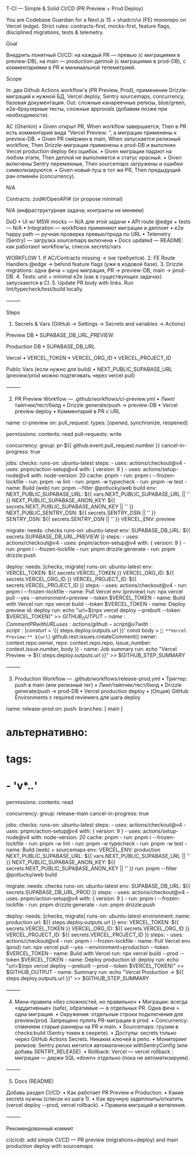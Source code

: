 

T-CI — Simple & Solid CI/CD (PR Preview + Prod Deploy)

You are Codebase Guardian for a Next.js 15 + shadcn/ui (FE) monorepo on Vercel (edge).
Strict rules: contracts-first, mocks-first, feature flags, disciplined migrations, tests & telemetry.

Goal

Внедрить понятный CI/CD: на каждый PR — превью (с миграциями в preview-DB), на main — production-деплой (с миграциями в prod-DB), с комментариями в PR и минимальной телеметрией.

Scope

In: два Github Actions workflow’а (PR Preview, Prod), применение Drizzle-миграций к нужной БД, Vercel deploy, Sentry sourcemaps, concurrency, базовая документация.
Out: сложные канареечные релизы, blue/green, e2e-браузерные тесты, сложные approvals (добавим позже при необходимости).

AC (Gherkin)
	•	Given открыт PR, When workflow завершается, Then в PR есть комментарий вида “Vercel Preview: ”, а миграции применены к preview-DB.
	•	Given PR смёржен в main, When запускается релизный workflow, Then Drizzle-миграции применены к prod-DB и выполнен Vercel production deploy без ошибок.
	•	Given миграции падают на любом этапе, Then деплой не выполняется и статус красный.
	•	Given включены Sentry переменные, Then sourcemaps загружены и ошибки символизируются.
	•	Given новый пуш в тот же PR, Then предыдущий ран отменён (concurrency).


N/A

Contracts: zod#/OpenAPI# (or propose minimal)

N/A (инфраструктурная задача; контракты не меняем)

DoD
	•	UI w/ MSW mocks — N/A для этой задачи
	•	API route @edge + tests — N/A
	•	Integration — workflows применяют миграции и деплоят
	•	e2e happy path — ручная проверка превью/прода по URL
	•	Telemetry (Sentry) — загрузка sourcemaps включена
	•	Docs updated — README: как работают workflow’ы, список secrets/vars

WORKFLOW
	1.	If AC/Contracts missing → (не требуется).
	2.	FE Route Handlers @edge → behind feature flags (уже в кодовой базе).
	3.	Drizzle migrations: одна фича = одна миграция, PR → preview-DB, main → prod-DB.
	4.	Tests: unit + minimal e2e (как в существующих задачах) запускаются в CI.
	5.	Update PR body with links. Run lint/typecheck/test/build locally.

⸻

Steps

1) Secrets & Vars (GitHub → Settings → Secrets and variables → Actions)

Preview DB
	•	SUPABASE_DB_URL_PREVIEW

Production DB
	•	SUPABASE_DB_URL

Vercel
	•	VERCEL_TOKEN
	•	VERCEL_ORG_ID
	•	VERCEL_PROJECT_ID

Public Vars (если нужно для build)
	•	NEXT_PUBLIC_SUPABASE_URL (preview/prod можно подтягивать через vercel pull)

⸻

2) PR Preview Workflow — .github/workflows/ci-preview.yml
	•	Линт/тайпчек/тест/билд
	•	Drizzle generate/push → preview-DB
	•	Vercel preview deploy
	•	Комментарий в PR с URL

name: ci-preview
on:
  pull_request:
    types: [opened, synchronize, reopened]

permissions:
  contents: read
  pull-requests: write

concurrency:
  group: pr-${{ github.event.pull_request.number }}
  cancel-in-progress: true

jobs:
  checks:
    runs-on: ubuntu-latest
    steps:
      - uses: actions/checkout@v4
      - uses: pnpm/action-setup@v4
        with: { version: 9 }
      - uses: actions/setup-node@v4
        with:
          node-version: 20
          cache: pnpm
      - run: pnpm i --frozen-lockfile
      - run: pnpm -w lint
      - run: pnpm -w typecheck
      - run: pnpm -w test
      - name: Build (web)
        run: pnpm --filter @potlucky/web build
        env:
          NEXT_PUBLIC_SUPABASE_URL: ${{ vars.NEXT_PUBLIC_SUPABASE_URL || '' }}
          NEXT_PUBLIC_SUPABASE_ANON_KEY: ${{ secrets.NEXT_PUBLIC_SUPABASE_ANON_KEY || '' }}
          NEXT_PUBLIC_SENTRY_DSN: ${{ secrets.SENTRY_DSN || '' }}
          SENTRY_DSN: ${{ secrets.SENTRY_DSN || '' }}
          VERCEL_ENV: preview

  migrate:
    needs: checks
    runs-on: ubuntu-latest
    env:
      SUPABASE_DB_URL: ${{ secrets.SUPABASE_DB_URL_PREVIEW }}
    steps:
      - uses: actions/checkout@v4
      - uses: pnpm/action-setup@v4
        with: { version: 9 }
      - run: pnpm i --frozen-lockfile
      - run: pnpm drizzle:generate
      - run: pnpm drizzle:push

  deploy:
    needs: [checks, migrate]
    runs-on: ubuntu-latest
    env:
      VERCEL_TOKEN: ${{ secrets.VERCEL_TOKEN }}
      VERCEL_ORG_ID: ${{ secrets.VERCEL_ORG_ID }}
      VERCEL_PROJECT_ID: ${{ secrets.VERCEL_PROJECT_ID }}
    steps:
      - uses: actions/checkout@v4
      - run: pnpm i --frozen-lockfile
      - name: Pull Vercel env (preview)
        run: npx vercel pull --yes --environment=preview --token $VERCEL_TOKEN
      - name: Build with Vercel
        run: npx vercel build --token $VERCEL_TOKEN
      - name: Deploy preview
        id: deploy
        run: echo "url=$(npx vercel deploy --prebuilt --token $VERCEL_TOKEN)" >> $GITHUB_OUTPUT
      - name: Comment PR with URL
        uses: actions/github-script@v7
        with:
          script: |
            const url = '${{ steps.deploy.outputs.url }}'
            const body = `🚀 **Vercel Preview:** ${url}`
            github.rest.issues.createComment({
              owner: context.repo.owner,
              repo: context.repo.repo,
              issue_number: context.issue.number,
              body
            })
      - name: Job summary
        run: echo "Vercel Preview → ${{ steps.deploy.outputs.url }}" >> $GITHUB_STEP_SUMMARY


⸻

3) Production Workflow — .github/workflows/release-prod.yml
	•	Триггер: push в main (или релизный тег)
	•	Линт/тайпчек/тест/билд
	•	Drizzle generate/push → prod-DB
	•	Vercel production deploy
	•	(Опция) GitHub Environments с required reviewers для шага deploy

name: release-prod
on:
  push:
    branches: [ main ]
  # альтернативно:
  # tags:
  #   - 'v*.*.*'

permissions:
  contents: read

concurrency:
  group: release-main
  cancel-in-progress: true

jobs:
  checks:
    runs-on: ubuntu-latest
    steps:
      - uses: actions/checkout@v4
      - uses: pnpm/action-setup@v4
        with: { version: 9 }
      - uses: actions/setup-node@v4
        with:
          node-version: 20
          cache: pnpm
      - run: pnpm i --frozen-lockfile
      - run: pnpm -w lint
      - run: pnpm -w typecheck
      - run: pnpm -w test
      - name: Build (web) + sourcemaps
        env:
          VERCEL_ENV: production
          NEXT_PUBLIC_SUPABASE_URL: ${{ vars.NEXT_PUBLIC_SUPABASE_URL || '' }}
          NEXT_PUBLIC_SUPABASE_ANON_KEY: ${{ secrets.NEXT_PUBLIC_SUPABASE_ANON_KEY || '' }}
        run: pnpm --filter @potlucky/web build

  migrate:
    needs: checks
    runs-on: ubuntu-latest
    env:
      SUPABASE_DB_URL: ${{ secrets.SUPABASE_DB_URL_PROD }}
    steps:
      - uses: actions/checkout@v4
      - uses: pnpm/action-setup@v4
        with: { version: 9 }
      - run: pnpm i --frozen-lockfile
      - run: pnpm drizzle:generate
      - run: pnpm drizzle:push

  deploy:
    needs: [checks, migrate]
    runs-on: ubuntu-latest
    environment:
      name: production
      url: ${{ steps.deploy.outputs.url }}
    env:
      VERCEL_TOKEN: ${{ secrets.VERCEL_TOKEN }}
      VERCEL_ORG_ID: ${{ secrets.VERCEL_ORG_ID }}
      VERCEL_PROJECT_ID: ${{ secrets.VERCEL_PROJECT_ID }}
    steps:
      - uses: actions/checkout@v4
      - run: pnpm i --frozen-lockfile
      - name: Pull Vercel env (prod)
        run: npx vercel pull --yes --environment=production --token $VERCEL_TOKEN
      - name: Build with Vercel
        run: npx vercel build --prod --token $VERCEL_TOKEN
      - name: Deploy production
        id: deploy
        run: echo "url=$(npx vercel deploy --prebuilt --prod --token $VERCEL_TOKEN)" >> $GITHUB_OUTPUT
      - name: Summary
        run: echo "Vercel Production → ${{ steps.deploy.outputs.url }}" >> $GITHUB_STEP_SUMMARY


⸻

4) Мини-правила «без сложностей, но правильно»
	•	Миграции: всегда «аддитивные» (safe), обратимые — в отдельных PR. Одна фича = одна миграция.
	•	Окружения: отдельные строки подключения для preview/prod. Запрещено пулять PR-миграции в prod.
	•	Concurrency: отменяем старые раннеры на PR и main.
	•	Sourcemaps: грузим в checks:build (Sentry токен в секрете).
	•	Доступы: secrets только через GitHub Actions Secrets. Никаких ключей в репо.
	•	Мониторинг релизов: Sentry релиз метится автоматически withSentryConfig (или добавь SENTRY_RELEASE).
	•	Rollback: Vercel — vercel rollback <deployment>; миграции — держи SQL «down» отдельно (пока не автоматизируем).

⸻

5) Docs (README)

Добавь раздел CI/CD:
	•	Как работает PR Preview и Production.
	•	Какие secrets нужны (список из шага 1).
	•	Как вручную задеплоить/откатить (vercel deploy --prod, vercel rollback).
	•	Правила миграций и ветвления.

⸻

Рекомендованный коммит

ci(cicd): add simple CI/CD — PR preview (migrations+deploy) and main production deploy with sourcemaps
